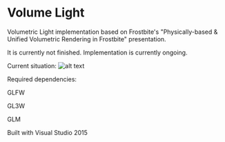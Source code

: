 # Volume Light

Volumetric Light implementation based on Frostbite's "Physically-based & Unified Volumetric Rendering in Frostbite" presentation.

It is currently not finished. Implementation is currently ongoing.

Current situation:
![alt text](https://raw.githubusercontent.com/ucanbizon/volumelight/master/volumelight.png)

Required dependencies:

GLFW

GL3W

GLM

Built with Visual Studio 2015

